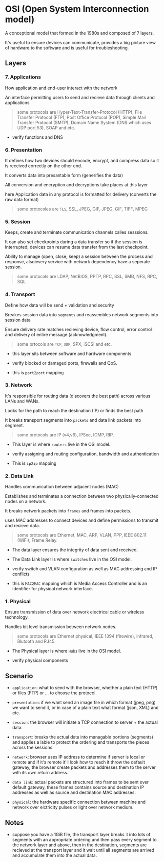 # OSI (Open System Interconnection model)

A conceptional model that formed in the 1980s and composed of 7 layers.

It's useful to ensure devices can communicate, provides a big picture view of hardware to the software and is useful for troubleshooting.

## Layers

### 7. Applications

How application and end-user interact with the network

An interface permitting users to send and recieve data through clients and applications

> some protocols are Hyper-Text-Transfer-Protocol (HTTP), File Transfer Protocol (FTP), Post Office Protocol (POP), Simple Mail Transfer Protocol (SMTP), Domain Name System (DNS which uses UDP port 53), SOAP and etc.

- verify functions and DNS

### 6. Presentation

It defines how two devices should encode, encrypt, and compress data so it is received correctly on the other end.

It converts data into presantable form (generifies the data)

All conversion and encryption and decryptions take places at this layer

here Application data in any protocol is formatted for delivery (converts the raw data format)

> some protocoles are `TLS`, SSL, JPEG, GIF, JPEG, GIF, TIFF, MPEG

### 5. Session

Keeps, create and terminate communication channels calles sesssions.

It can also set checkpoints during a data transfer so if the session is interrupted, devices can resume data transfer from the last checkpoint.

Ability to manage (open, close, keep) a session between the process and response, alsoievery service with network dependency have a seperate session.

> some protocols are LDAP, NetBIOS, PPTP, RPC, SSL, SMB, NFS, RPC, SQL

### 4. Transport

Define how data will be send + validation and security

Breakes session data into `segments` and reassembles network segments into session data

Ensure delivery rate matches recieving device, flow control, error control and delivery of entire message (acknowledgment).

> some prtocols are `TCP`, `UDP`, SPX, iSCSI and etc.

- this layer sits between software and hardware components

- verify blocked or damaged ports, firewalls and QoS.

- this is `port2port` mapping

### 3. Network

It's responsible for routing data (discovers the best path) across various LANs and WANs.

Looks for the path to reach the destination (IP) or finds the best path

It breaks transport segments into `packets` and data link packets into segment.

> some protocols are IP (v4,v6), IPSec, ICMP, RIP.

- This layer is where `routers` live in the OSI model.

- verify assigning and routing configuration, bandwidth and authentication

- This is `ip2ip` mapping

### 2. Data Link

Handles communication between adjacent nodes (MAC)

Establishes and terminates a connection between two physically-connected nodes on a network.

It breaks network packets into `frames` and frames into packets.

uses MAC addresses to connect devices and define permissions to transmit and recieve data.

> some protocols are Ethernet, MAC, ARP, VLAN, PPP, IEEE 802.11 (WiFi), Frame Relay.

- The data layer ensures the integrity of data sent and received.

- The Data Link layer is where `switches` live in the OSI model.

- verify switch and VLAN configuration as well as MAC addressing and IP conflicts

- this is `MAC2MAC` mapping which is Media Access Controller and is an identifier for physical network interface.

### 1. Physical

Ensure transmission of data over network electrical cable or wireless technology.

Handles bit level transmission between network nodes.

> some protocols are Ethernet physical, IEEE 1394 (firewire), infrared, Blutooth and RJ45.

- The Physical layer is where `Hubs` live in the OSI model.

- verify physical components

## Scenario

- `application`: what to send with the browser, whether a plain text (HTTP) or files (FTP) or ... to choose the protocol.

- `presentation`: if we want send an image file in which format (jpeg, png) we want to send it, or in case of a plain text what format (json, XML) and etc.

- `session`: the browser will initiate a TCP connection to server + the actual data.

- `transport`: breaks the actual data into managable portions (segments) and applies a lable to protect the ordering and transports the pieces across the sessions.

- `network`: browser uses IP address to determine if server is local or remote and if it's remote it'll look how to reach it throw the default gateway, the browser create packets and addresses them to the server with its own return address.

- `data link`: actual packets are structured into frames to be sent over default gateway, these frames contains source and destination IP addresses as well as source and destination MAC addresses.

- `physical`: the hardware specific connection between machine and network over elctricity pulses or light over network medium.

## Notes

- suppose you have a 1GiB file, the transport layer breaks it into lots of segments with an appropriate ordering and then pass every segment to the network layer and above, then in the destination, segments are recieved at the transport layer and it wait until all segments are arrived and accumulate them into the actual data.
